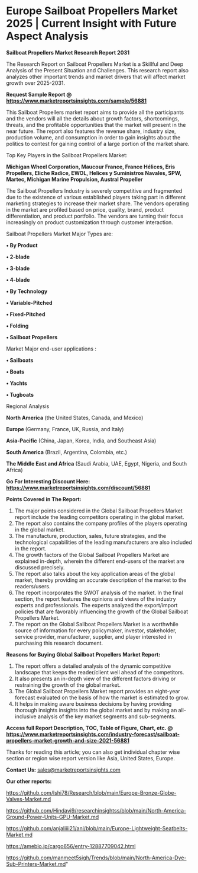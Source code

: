 # Europe Sailboat Propellers Market 2025 | Current Insight with Future Aspect Analysis

<strong>Sailboat Propellers Market Research Report 2031</strong>

The Research Report on Sailboat Propellers Market is a Skillful and Deep Analysis of the Present Situation and Challenges. This research report also analyzes other important trends and market drivers that will affect market growth over 2025-2031.

<strong>Request Sample Report @ <a href=https://www.marketreportsinsights.com/sample/56881>https://www.marketreportsinsights.com/sample/56881</a></strong>

This Sailboat Propellers market report aims to provide all the participants and the vendors will all the details about growth factors, shortcomings, threats, and the profitable opportunities that the market will present in the near future. The report also features the revenue share, industry size, production volume, and consumption in order to gain insights about the politics to contest for gaining control of a large portion of the market share.

Top Key Players in the Sailboat Propellers Market:

<strong>Michigan Wheel Corporation, Maucour France, France Hélices, Eris Propellers, Eliche Radice, EWOL, Helices y Suministros Navales, SPW, Martec, Michigan Marine Propulsion, Austral Propeller</strong>

The Sailboat Propellers Industry is severely competitive and fragmented due to the existence of various established players taking part in different marketing strategies to increase their market share. The vendors operating in the market are profiled based on price, quality, brand, product differentiation, and product portfolio. The vendors are turning their focus increasingly on product customization through customer interaction.

Sailboat Propellers Market Major Types are:

<strong>• By Product

• 2-blade

• 3-blade

• 4-blade

• By Technology

• Variable-Pitched

• Fixed-Pitched

• Folding

• Sailboat Propellers</strong>

Market Major end-user applications :

<strong>• Sailboats

• Boats

• Yachts

• Tugboats</strong>

Regional Analysis

</u><strong><b>North America</b></strong> (the United States, Canada, and Mexico)

<strong><b>Europe </b></strong>(Germany, France, UK, Russia, and Italy)

<strong><b>Asia-Pacific</b></strong> (China, Japan, Korea, India, and Southeast Asia)

<strong><b>South America</b></strong> (Brazil, Argentina, Colombia, etc.)

<strong><b>The Middle East and Africa</b></strong> (Saudi Arabia, UAE, Egypt, Nigeria, and South Africa)

<strong>Go For Interesting Discount Here: <a href=https://www.marketreportsinsights.com/discount/56881>https://www.marketreportsinsights.com/discount/56881</a></strong>

<strong>Points Covered in The Report:</strong>
<ol>
  <li>The major points considered in the Global Sailboat Propellers Market report include the leading competitors operating in the global market.</li>
  <li>The report also contains the company profiles of the players operating in the global market.</li>
  <li>The manufacture, production, sales, future strategies, and the technological capabilities of the leading manufacturers are also included in the report.</li>
  <li>The growth factors of the Global Sailboat Propellers Market are explained in-depth, wherein the different end-users of the market are discussed precisely.</li>
  <li>The report also talks about the key application areas of the global market, thereby providing an accurate description of the market to the readers/users.</li>
  <li>The report incorporates the SWOT analysis of the market. In the final section, the report features the opinions and views of the industry experts and professionals. The experts analyzed the export/import policies that are favorably influencing the growth of the Global Sailboat Propellers Market.</li>
  <li>The report on the Global Sailboat Propellers Market is a worthwhile source of information for every policymaker, investor, stakeholder, service provider, manufacturer, supplier, and player interested in purchasing this research document.</li>
</ol>
<strong>Reasons for Buying Global Sailboat Propellers Market Report:</strong>

<ol>
  <li>The report offers a detailed analysis of the dynamic competitive landscape that keeps the reader/client well ahead of the competitors.</li>
  <li>It also presents an in-depth view of the different factors driving or restraining the growth of the global market.</li>
  <li>The Global Sailboat Propellers Market report provides an eight-year forecast evaluated on the basis of how the market is estimated to grow.</li>
  <li>It helps in making aware business decisions by having providing thorough insights insights into the global market and by making an all-inclusive analysis of the key market segments and sub-segments.</li>
</ol>
<strong>Access full Report Description, TOC, Table of Figure, Chart, etc. @ <a href=https://www.marketreportsinsights.com/industry-forecast/sailboat-propellers-market-growth-and-size-2021-56881>https://www.marketreportsinsights.com/industry-forecast/sailboat-propellers-market-growth-and-size-2021-56881</a></strong>


Thanks for reading this article; you can also get individual chapter wise section or region wise report version like Asia, United States, Europe.

<strong>Contact Us:</strong>
sales@marketreportsinsights.com

<strong>Our other reports:</strong>

<a href=https://github.com/Ishi78/Research/blob/main/Europe-Bronze-Globe-Valves-Market.md>https://github.com/Ishi78/Research/blob/main/Europe-Bronze-Globe-Valves-Market.md</a>

<a href=https://github.com/Hindavi9/researchinsightss/blob/main/North-America-Ground-Power-Units-GPU-Market.md>https://github.com/Hindavi9/researchinsightss/blob/main/North-America-Ground-Power-Units-GPU-Market.md</a>

<a href=https://github.com/anjaliiii21/ani/blob/main/Europe-Lightweight-Seatbelts-Market.md>https://github.com/anjaliiii21/ani/blob/main/Europe-Lightweight-Seatbelts-Market.md</a>

<a href=https://ameblo.jp/cargo656/entry-12887709042.html>https://ameblo.jp/cargo656/entry-12887709042.html</a>

<a href=https://github.com/manmeet5sigh/Trends/blob/main/North-America-Dye-Sub-Printers-Market.md>https://github.com/manmeet5sigh/Trends/blob/main/North-America-Dye-Sub-Printers-Market.md</a>"
